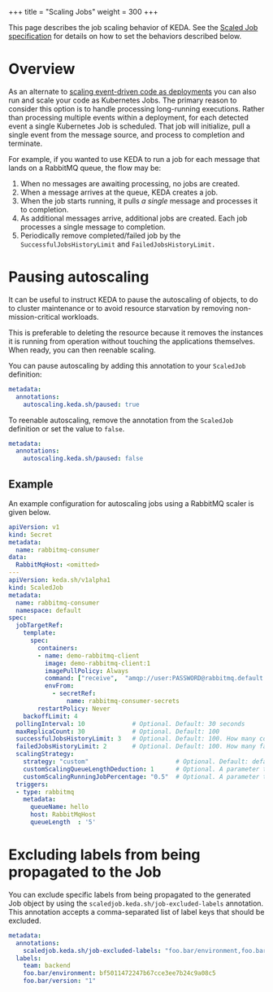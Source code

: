 +++
title = "Scaling Jobs"
weight = 300
+++

This page describes the job scaling behavior of KEDA. See the [Scaled Job specification](../reference/scaledjob-spec.md) for details on how to set the behaviors described below.


# Overview

As an alternate to [scaling event-driven code as deployments](./scaling-deployments) you can also run and scale your code as Kubernetes Jobs.  The primary reason to consider this option is to handle processing long-running executions.  Rather than processing multiple events within a deployment, for each detected event a single Kubernetes Job is scheduled.  That job will initialize, pull a single event from the message source, and process to completion and terminate.

For example, if you wanted to use KEDA to run a job for each message that lands on a RabbitMQ queue, the flow may be:

1. When no messages are awaiting processing, no jobs are created.
1. When a message arrives at the queue, KEDA creates a job.
1. When the job starts running, it pulls *a single* message and processes it to completion.
1. As additional messages arrive, additional jobs are created.  Each job processes a single message to completion.
1. Periodically remove completed/failed job by the `SuccessfulJobsHistoryLimit` and `FailedJobsHistoryLimit.`


# Pausing autoscaling

It can be useful to instruct KEDA to pause the autoscaling of objects, to do to cluster maintenance or to avoid resource starvation by removing non-mission-critical workloads.

This is preferable to deleting the resource because it removes the instances it is running from operation without touching the applications themselves. When ready, you can then reenable scaling.

You can pause autoscaling by adding this annotation to your `ScaledJob` definition:

```yaml
metadata:
  annotations:
    autoscaling.keda.sh/paused: true
```

To reenable autoscaling, remove the annotation from the `ScaledJob` definition or set the value to `false`.

```yaml
metadata:
  annotations:
    autoscaling.keda.sh/paused: false
```


## Example

An example configuration for autoscaling jobs using a RabbitMQ scaler is given below. 

```yaml
apiVersion: v1
kind: Secret
metadata:
  name: rabbitmq-consumer
data:
  RabbitMqHost: <omitted>
---
apiVersion: keda.sh/v1alpha1
kind: ScaledJob
metadata:
  name: rabbitmq-consumer
  namespace: default
spec:
  jobTargetRef:
    template:
      spec:
        containers:
        - name: demo-rabbitmq-client
          image: demo-rabbitmq-client:1
          imagePullPolicy: Always
          command: ["receive",  "amqp://user:PASSWORD@rabbitmq.default.svc.cluster.local:5672"]
          envFrom:
            - secretRef:
                name: rabbitmq-consumer-secrets
        restartPolicy: Never
    backoffLimit: 4  
  pollingInterval: 10             # Optional. Default: 30 seconds
  maxReplicaCount: 30             # Optional. Default: 100
  successfulJobsHistoryLimit: 3   # Optional. Default: 100. How many completed jobs should be kept.
  failedJobsHistoryLimit: 2       # Optional. Default: 100. How many failed jobs should be kept.
  scalingStrategy:
    strategy: "custom"                        # Optional. Default: default. Which Scaling Strategy to use.
    customScalingQueueLengthDeduction: 1      # Optional. A parameter to optimize custom ScalingStrategy.
    customScalingRunningJobPercentage: "0.5"  # Optional. A parameter to optimize custom ScalingStrategy.
  triggers:
  - type: rabbitmq
    metadata:
      queueName: hello
      host: RabbitMqHost
      queueLength  : '5'
```

# Excluding labels from being propagated to the Job

You can exclude specific labels from being propagated to the generated Job object by using the `scaledjob.keda.sh/job-excluded-labels` annotation. This annotation accepts a comma-separated list of label keys that should be excluded.

```yaml
metadata:
  annotations:
    scaledjob.keda.sh/job-excluded-labels: "foo.bar/environment,foo.bar/version"
  labels:
    team: backend
    foo.bar/environment: bf5011472247b67cce3ee7b24c9a08c5
    foo.bar/version: "1"

